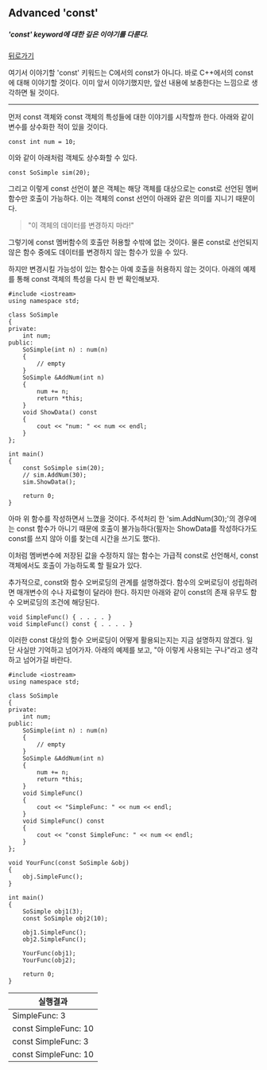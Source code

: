 ## Advanced 'const'

##### 'const' keyword에 대한 깊은 이야기를 다룬다.  

[뒤로가기](/c++/README.md)

여기서 이야기할 'const' 키워드는 C에서의 const가 아니다. 바로 C++에서의 const에 대해 이야기할 것이다. 이미 앞서 이야기했지만, 앞선 내용에 보충한다는 느낌으로 생각하면 될 것이다.  

---

먼저 const 객체와 const 객체의 특성들에 대한 이야기를 시작할까 한다. 아래와 같이 변수를 상수화한 적이 있을 것이다.  

```
const int num = 10;
```

이와 같이 아래처럼 객체도 상수화할 수 있다.  

```
const SoSimple sim(20);
```

그리고 이렇게 const 선언이 붙은 객체는 해당 객체를 대상으로는 const로 선언된 멤버함수만 호출이 가능하다. 이는 객체의 const 선언이 아래와 같은 의미를 지니기 때문이다.  

> "이 객체의 데이터를 변경하지 마라!"
  

그렇기에 const 멤버함수의 호출만 허용할 수밖에 없는 것이다. 물론 const로 선언되지 않은 함수 중에도 데이터를 변경하지 않는 함수가 있을 수 있다.  

하지만 변경시킬 가능성이 있는 함수는 아예 호출을 허용하지 않는 것이다. 아래의 예제를 통해 const 객체의 특성을 다시 한 번 확인해보자.  

```
#include <iostream>
using namespace std;

class SoSimple
{
private:
	int num;
public:
	SoSimple(int n) : num(n)
	{
		// empty
	}
	SoSimple &AddNum(int n)
	{
		num += n;
		return *this;
	}
	void ShowData() const
	{
		cout << "num: " << num << endl;
	}
};

int main()
{
	const SoSimple sim(20);
	// sim.AddNum(30);
	sim.ShowData();

	return 0;
}
```

아마 위 함수를 작성하면서 느꼈을 것이다. 주석처리 한 'sim.AddNum(30);'의 경우에는 const 함수가 아니기 때문에 호출이 불가능하다(필자는 ShowData를 작성하다가도 const를 쓰지 않아 이를 찾는데 시간을 쓰기도 했다).  

이처럼 멤버변수에 저장된 값을 수정하지 않는 함수는 가급적 const로 선언해서, const 객체에서도 호출이 가능하도록 할 필요가 있다.  

추가적으로, const와 함수 오버로딩의 관계를 설명하겠다. 함수의 오버로딩이 성립하려면 매개변수의 수나 자료형이 달라야 한다. 하지만 아래와 같이 const의 존재 유무도 함수 오버로딩의 조건에 해당된다.  

```
void SimpleFunc() { . . . . }
void SimpleFunc() const { . . . . }
```

이러한 const 대상의 함수 오버로딩이 어떻게 활용되는지는 지금 설명하지 않겠다. 일단 사실만 기억하고 넘어가자. 아래의 예제를 보고, "아 이렇게 사용되는 구나"라고 생각하고 넘어가길 바란다.  

```
#include <iostream>
using namespace std;

class SoSimple
{
private:
	int num;
public:
	SoSimple(int n) : num(n)
	{
		// empty
	}
	SoSimple &AddNum(int n)
	{
		num += n;
		return *this;
	}
	void SimpleFunc()
	{
		cout << "SimpleFunc: " << num << endl;
	}
	void SimpleFunc() const
	{
		cout << "const SimpleFunc: " << num << endl;
	}
};

void YourFunc(const SoSimple &obj)
{
	obj.SimpleFunc();
}

int main()
{
	SoSimple obj1(3);
	const SoSimple obj2(10);

	obj1.SimpleFunc();
	obj2.SimpleFunc();

	YourFunc(obj1);
	YourFunc(obj2);

	return 0;
}
```
  
|실행결과|
|----|
|SimpleFunc: 3|
|const SimpleFunc: 10|
|const SimpleFunc: 3|
|const SimpleFunc: 10|  
